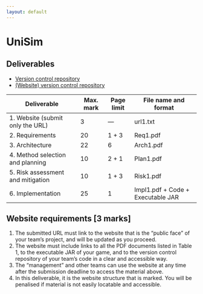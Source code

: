 ```yaml
---
layout: default
---
```


<!-- Logo goes here 
<img id="projectBanner" src="#"/>
-->
# UniSim

## Deliverables

* [Version control repository](https://github.com/l-hanson-dev/ENG1-UniSim)
* [(Website) version control repository](https://github.com/l-hanson-dev/ENG1-UniSim-website)

| Deliverable                             | Max. mark | Page limit    | File name and format   |
|-----------------------------------------|-----------|---------------|------------------------|
| 1. Website (submit only the URL)        | 3         | —             | url1.txt               |
| 2. Requirements                         | 20        | 1 + 3         | Req1.pdf               |
| 3. Architecture                         | 22        | 6             | Arch1.pdf              |
| 4. Method selection and planning        | 10        | 2 + 1         | Plan1.pdf              |
| 5. Risk assessment and mitigation       | 10        | 1 + 3         | Risk1.pdf              |
| 6. Implementation                       | 25        | 1             | Impl1.pdf + Code + Executable JAR |

<!-- Marking criteria for the website -->
## Website requirements <span class="marktext">[3 marks]</span>

1. The submitted URL must link to the website that is the “public face” of your team’s project, and will be updated as you proceed.
2.  The website must include links to all the PDF documents listed in Table 1, to the executable JAR of your game, and to the version control repository of your team’s code in a clear and accessible way. 
3. The “management” and other teams can use the website at any time after the submission deadline to access the material above.
4. In this deliverable, it is the website structure that is marked. You will be penalised if material is not easily locatable and accessible.

